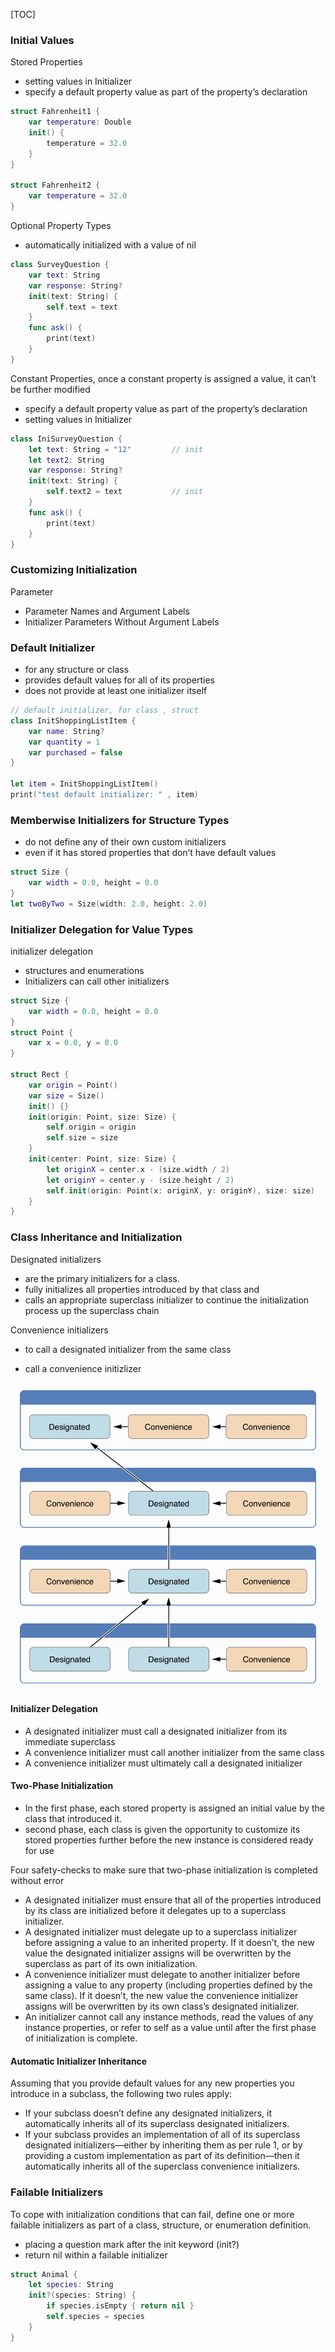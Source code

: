 [TOC]

### Initial Values 

Stored Properties

- setting values in Initializer
- specify a default property value as part of the property’s declaration

```swift
struct Fahrenheit1 {
    var temperature: Double
    init() {
        temperature = 32.0
    }
}

struct Fahrenheit2 {
    var temperature = 32.0
} 
```

Optional Property Types

- automatically initialized with a value of nil

```swift
class SurveyQuestion {
    var text: String
    var response: String?
    init(text: String) {
        self.text = text
    }
    func ask() {
        print(text)
    }
}
```

Constant Properties, once a constant property is assigned a value, it can’t be further modified

- specify a default property value as part of the property’s declaration
- setting values in Initializer

```swift
class IniSurveyQuestion {
    let text: String = "12"			// init
    let text2: String
    var response: String?
    init(text: String) {
        self.text2 = text			// init
    }
    func ask() {
        print(text)
    }
}
```





### Customizing Initialization

Parameter

- Parameter Names and Argument Labels
- Initializer Parameters Without Argument Labels



### Default Initializer

- for any structure or class 
- provides default values for all of its properties 
- does not provide at least one initializer itself

```swift
// default initializer, for class , struct
class InitShoppingListItem {
    var name: String?
    var quantity = 1
    var purchased = false
}

let item = InitShoppingListItem()
print("test default initializer: " , item)
```



### Memberwise Initializers for Structure Types

- do not define any of their own custom initializers
- even if it has stored properties that don’t have default values

```swift
struct Size {
    var width = 0.0, height = 0.0
}
let twoByTwo = Size(width: 2.0, height: 2.0)
```



###  Initializer Delegation for Value Types

initializer delegation

- structures and enumerations
- Initializers can call other initializers

```swift
struct Size {
    var width = 0.0, height = 0.0
}
struct Point {
    var x = 0.0, y = 0.0
}

struct Rect {
    var origin = Point()
    var size = Size()
    init() {}
    init(origin: Point, size: Size) {
        self.origin = origin
        self.size = size
    }
    init(center: Point, size: Size) {
        let originX = center.x - (size.width / 2)
        let originY = center.y - (size.height / 2)
        self.init(origin: Point(x: originX, y: originY), size: size)
    }
}
```



### Class Inheritance and Initialization

Designated initializers 

- are the primary initializers for a class. 
-  fully initializes all properties introduced by that class and
-  calls an appropriate superclass initializer to continue the initialization process up the superclass chain

Convenience initializers

- to call a designated initializer from the same class

- call a convenience initizlizer

![init-inheritance](./images/init-inheritance.png)

#### Initializer Delegation

- A designated initializer must call a designated initializer from its immediate superclass 
- A convenience initializer must call another initializer from the same class
- A convenience initializer must ultimately call a designated initializer

#### Two-Phase Initialization

- In the first phase, each stored property is assigned an initial value by the class that introduced it. 
- second phase, each class is given the opportunity to customize its stored properties further before the new instance is considered ready for use


Four safety-checks to make sure that two-phase initialization is completed without error

- A designated initializer must ensure that all of the properties introduced by its class are initialized before it delegates up to a superclass initializer.
- A designated initializer must delegate up to a superclass initializer before assigning a value to an inherited property. If it doesn’t, the new value the designated initializer assigns will be overwritten by the superclass as part of its own initialization.
- A convenience initializer must delegate to another initializer before assigning a value to any property (including properties defined by the same class). If it doesn’t, the new value the convenience initializer assigns will be overwritten by its own class’s designated initializer.
- An initializer cannot call any instance methods, read the values of any instance properties, or refer to self as a value until after the first phase of initialization is complete.

#### Automatic Initializer Inheritance

Assuming that you provide default values for any new properties you introduce in a subclass, the following two rules apply:

- If your subclass doesn’t define any designated initializers, it automatically inherits all of its superclass designated initializers.
- If your subclass provides an implementation of all of its superclass designated initializers—either by inheriting them as per rule 1, or by providing a custom implementation as part of its definition—then it automatically inherits all of the superclass convenience initializers.



### Failable Initializers

To cope with initialization conditions that can fail, define one or more failable initializers as part of a class, structure, or enumeration definition. 

-  placing a question mark after the init keyword (init?)
- return nil within a failable initializer 


```swift
struct Animal {
    let species: String
    init?(species: String) {
        if species.isEmpty { return nil }
        self.species = species
    }
}
```

